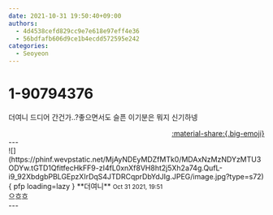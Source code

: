 ```yaml
---
date: 2021-10-31 19:50:40+09:00
authors:
  - 4d4538cefd829cc9e7e618e97eff4e36
  - 56bdfafb606d9ce1b4ecdd572595e242
categories:
  - Seoyeon
---
```


# 1-90794376

<div class="post-container" markdown="1">
<div class="content-container md-sidebar__scrollwrap" markdown="1">

더여니 드디어 간건가..?좋으면서도 슬픈 이기분은 뭐지 신기하넹

</div>
</div>

<div style="text-align: right;" markdown="1">
<a href="https://weverse.io/fromis9/fanpost/1-90794376" style="text-align: right;">:material-share:{.big-emoji}</a>
</div>
---

<div class="comments-container md-sidebar__scrollwrap" markdown="1">
<div class="comment" markdown="1">
<div class='id-container' markdown="1">
![](https://phinf.wevpstatic.net/MjAyNDEyMDZfMTk0/MDAxNzMzNDYzMTU3ODYw.tGTD1QfitfecHkFF9-zI4fL0xnXf8VH8ht2j5Xh2a74g.QufL-i9_92XbdgbPBLGEpzXIrDqS4JTDRCqprDbYdJIg.JPEG/image.jpg?type=s72){ pfp loading=lazy }
**<span class="artist">더여니</span>** <small>Oct 31 2021, 19:51</small><br>
</div>
<div class='comment-body' markdown="1">
으흐흐
</div>
</div>
</div>
---
